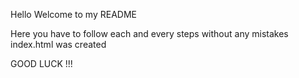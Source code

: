 Hello Welcome to my README

Here you have to follow each and every steps without any mistakes
index.html was created


GOOD LUCK !!!